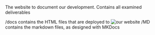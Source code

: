 The website to document our development.
Contains all examined deliverables

/docs contains the HTML files that are deployed to ![our website](https://catepilladevelopment.github.io/PiazzaPanic/)
/MD contains the markdown files, as designed with MKDocs
